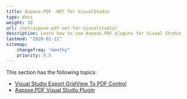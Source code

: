```yaml
---
title: Aspose.PDF .NET for VisualStudio
type: docs
weight: 30
url: /net/aspose-pdf-net-for-visualstudio/
description: Learn how to use Aspose.PDF plugins for Visual Studio
lastmod: "2020-01-11"
sitemap:
    changefreq: "monthy"
    priority: 0.5
---
```


This section has the following topics:

- [Visual Studio Export GridView To PDF Control](/pdf/net/visual-studio-export-gridview-to-pdf-control/)
- [Aspose.PDF Visual Studio Plugin](/pdf/net/aspose-pdf-visual-studio-plugin/)
